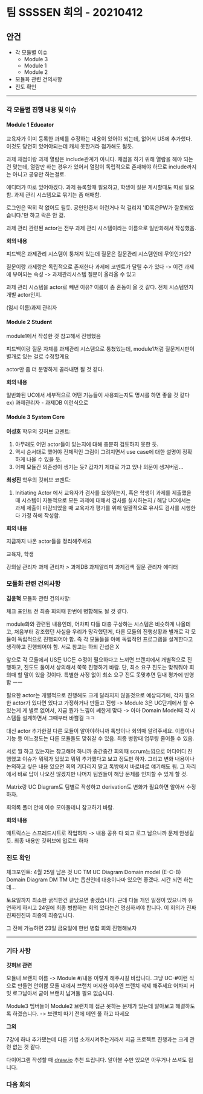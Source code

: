 # 팀 SSSSEN 회의 - 20210412

## 안건 

+ 각 모듈별 이슈
  + Module 3
  + Module 1
  + Module 2
+ 모듈화 관련 건의사항
+ 진도 확인

--------

### 각 모듈별 진행 내용 및 이슈

#### Module 1 Educator

교육자가 이미 등록한 과제를 수정하는 내용이 있어야 되는데, 없어서 US에 추가했다.
이것도 당연히 있어야되는데 캐치 못한거라 첨가해도 될듯.

과제 채점이랑 과제 열람은 include관계가 아니다.
채점을 하기 위해 열람을 해야 되는건 맞는데, 열람만 하는 경우가 있어서
열람이 독립적으로 존재해야 하므로 include까지는 아니고 공유만 하는걸로.

에디터가 따로 있어야겠다.
과제 등록할때 필요하고, 학생이 질문 게시할때도 따로 필요함.
과제 관리 시스템으로 묶기는 좀 애매함.

로그인은 딱히 락 없어도 될듯.
공인인증서 이런거나 락 걸리지 'ID혹은PW가 잘못되었습니다.'만 하고 락은 안 걺.

과제 관리 관련된 actor는 전부 과제 관리 시스템이라는 이름으로 일반화해서 작성했음.

__회의 내용__

피드백은 과제관리 시스템이 퉁쳐져 있는데
질문은 질문관리 시스템인데 무엇인가요?

질문이랑 과제랑은 독립적으로 존재한다
과제에 코멘트가 달릴 수가 있다 -> 이건 과제에 부여되는 속성 -> 과제관리시스템
질문이 올라올 수 있고 

과제 관리 시스템을 actor로 빼낸 이유?
이름이 좀 혼동이 올 것 같다. 전체 시스템인지 개별 actor인지.

(임시 이름)과제 관리자

#### Module 2 Student

module1에서 작성한 것 참고해서 진행했음

피드백이랑 질문 자체를 과제관리 시스템으로 퉁쳤었는데, 
module1처럼 질문게시판이 별개로 있는 걸로 수정할게요

actor만 좀 더 분명하게 골라내면 될 것 같다.

__회의 내용__

일반화된 UC에서 세부적으로 어떤 기능들이 사용되는지도 명시를 하면 좋을 것 같다
ex) 과제관리자 - 과제DB 이런식으로

#### Module 3 System Core

__이성호__ 학우의 깃허브 코멘트:

1. 아무래도 어떤 actor들이 있는지에 대해 충분히 검토하지 못한 듯.
2. 역시 순서대로 했어야 전체적인 그림이 그려지면서 use case에 대한 설명이 정확하게 나올 수 있을 듯.
3. 어째 모듈간 의존성이 생기는 듯? 갑자기 제대로 가고 있나 의문이 생겨버림...

__최성진__ 학우의 깃허브 코멘트:

1. Initiating Actor 에서 교육자가 검사를 요청하는지, 혹은 학생이 과제를 제출했을 때 시스템이 자동적으로 모든 과제에 대해서 검사를 실시하는지 / 해당 UC에서는 과제 제출이 마감되었을 때 교육자가 평가를 위해 일괄적으로 유사도 검사를 시행한다 가정 하에 작성함.

__회의 내용__

지금까지 나온 actor들을 정리해주세요

교육자, 학생

강의실 관리자
과제 관리자 > 과제DB 과제알리미 과제검색
질문 관리자
에디터

### 모듈화 관련 건의사항

__김윤혁__ 모듈화 관련 건의사항:

체크 포인트 전 최종 회의때 한번에 병합해도 될 것 같다.

module화와 관련된 내용인데, 어차피 다들 대충 구상하는 시스템은 비슷하게 나올테고,
처음부터 강조했던 사실을 우리가 망각했던게, 다른 모듈의 진행상황과 별개로 각 모듈이 독립적으로 진행되어야 함.
즉 각 모듈들을 아예 독립적인 프로그램을 설계한다고 생각하고 진행되어야 함.
서로 참고는 하되 간섭은 X

앞으로 각 모듈에서 US든 UC든 수정이 필요하다고 느끼면 브랜치에서 개별적으로 진행하고,
진도도 둘이서 상의해서 쭉쭉 진행하기 바람. 
단, 최소 요구 진도는 맞춰줘야 회의때 할 말이 있을 것이다. 특별한 사정 없이 최소 요구 진도 못맞추면 팀내 평가에 반영함 ㅡㅡ

필요한 actor는 개별적으로 진행해도 크게 달라지지 않을것으로 예상되기에, 각자 필요한 actor가 있다면 있다고 가정하거나 만들고 진행
-> Module 3은 UC단계에서 할 수 있는게 게 별로 없어서, 지금 뭔가 느낌이 쎄한게 맞다
-> 아마 Domain Model때 각 시스템들 설계하면서 그때부터 바쁠걸 ㅋㅋ

대신 actor 추가한걸 다른 모듈이 알아야하니까 톡방이나 회의때 알려주세요.
이름이나 기능 등 어느정도는 다른 모듈들도 맞춰갈 수 있음. 최종 병합때 업무량 줄어들 수 있음.

서로 뭘 하고 있는지는 참고해야 하니까
중간중간 회의때 scrum느낌으로 어디어디 진행했고 이슈가 뭐뭐가 있었고 뭐뭐 추가했다고 보고 정도만 하자. 
그리고 변화 내용이나 논의하고 싶은 내용 있으면 회의 기다리지 말고 톡방에서 바로바로 얘기해도 됨. 
그 자리에서 바로 답이 나오진 않겠지만 나머지 팀원들이 해당 문제를 인지할 수 있게 할 것.

Matrix랑 UC Diagram도 팀별로 작성하고 
derivation도 변화가 필요하면 알아서 수정하자.

회의록 폴더 안에 이슈 모아둘테니 참고하기 바람.

__회의 내용__

매트릭스는 스프레드시트로 작업하자 -> 내용 공유 다 되고 로그 남으니까 문제 안생길듯. 최종 내용만 깃허브에 업로드 하자


### 진도 확인

체크포인트: 4월 25일
남은 것
UC TM
UC Diagram
Domain model (E-C-B)
Domain Diagram
DM TM
UI는 옵션인데 대충이나마 있으면 좋겠다. 시간 되면 하는데...

토요일까지 최소한 굵직한건 끝났으면 좋겠습니다.
근데 다들 개인 일정이 있으니까 유연하게 하시고
24일에 최종 병합하는 회의 있다는건 명심하셔야 합니다. 이 회의가 진짜진짜진진짜 최종의 최종입니다.

그 전에 가능하면 23일 금요일에 한번 병합 회의 진행해보자

-------

### 기타 사항

__깃허브 관련__

모듈내 브랜치 이름
-> Module #/내용 
이렇게 해주시길 바랍니다. 그냥 UC-#이런 식으로 만들면 안이쁨
모듈 내에서 브랜치 머지한 이후엔 브랜치 삭제 해주세요 
어차피 커밋 로그남아서 굳이 브랜치 남겨둘 필요 없습니다.

Module3 멤버들이 Module2 브랜치에 접근 못하는 문제가 있는데 알아보고 해결하도록 하겠습니다.
-> 브랜치 따기 전에 메인 풀 하고 따세요

__그외__

7강에 하나 추가됐는데 
다른 기법 소개시켜주는거라서 지금 프로젝트 진행과는 크게 관련 없는 것 같다.

다이어그램 작성할 때 [draw.io](https://app.diagrams.net/) 추천 드립니다.
알아볼 수만 있으면 아무거나 쓰셔도 됩니다.

### 다음 회의

